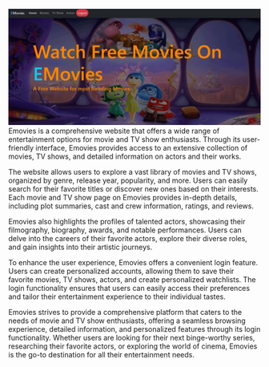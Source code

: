 ![](https://github.com/Ehab-Salah/EMovies/blob/master/emovies.gif)
Emovies is a comprehensive website that offers a wide range of entertainment options for movie and TV show enthusiasts. Through its user-friendly interface, Emovies provides access to an extensive collection of movies, TV shows, and detailed information on actors and their works.

The website allows users to explore a vast library of movies and TV shows, organized by genre, release year, popularity, and more. Users can easily search for their favorite titles or discover new ones based on their interests. Each movie and TV show page on Emovies provides in-depth details, including plot summaries, cast and crew information, ratings, and reviews.

Emovies also highlights the profiles of talented actors, showcasing their filmography, biography, awards, and notable performances. Users can delve into the careers of their favorite actors, explore their diverse roles, and gain insights into their artistic journeys.

To enhance the user experience, Emovies offers a convenient login feature. Users can create personalized accounts, allowing them to save their favorite movies, TV shows, actors, and create personalized watchlists. The login functionality ensures that users can easily access their preferences and tailor their entertainment experience to their individual tastes.

Emovies strives to provide a comprehensive platform that caters to the needs of movie and TV show enthusiasts, offering a seamless browsing experience, detailed information, and personalized features through its login functionality. Whether users are looking for their next binge-worthy series, researching their favorite actors, or exploring the world of cinema, Emovies is the go-to destination for all their entertainment needs.
